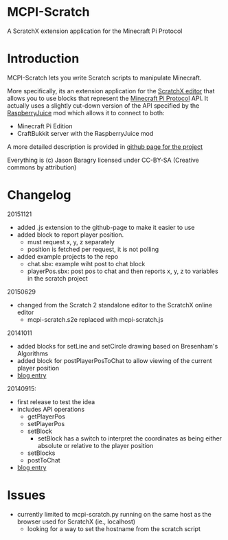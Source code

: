 MCPI-Scratch
================

A ScratchX extension application for the Minecraft Pi Protocol

# Introduction
MCPI-Scratch lets you write Scratch scripts to manipulate Minecraft. 

More specifically, its an extension application for the [ScratchX editor](http://scratchx.org/) that allows you to use blocks that represent the [Minecraft Pi Protocol](http://wiki.vg/Minecraft_Pi_Protocol) API. It actually uses a slightly cut-down version of the API specified by the [RaspberryJuice](http://dev.bukkit.org/bukkit-plugins/raspberryjuice/) mod which allows it to connect to both:
* Minecraft Pi Edition
* CraftBukkit server with the RaspberryJuice mod

A more detailed description is provided in [github page for the project](http://jbaragry.github.io/mcpi-scratch/)

Everything is (c) Jason Baragry licensed under CC-BY-SA (Creative commons by attribution)

# Changelog

20151121
* added .js extension to the github-page to make it easier to use
* added block to report player position.
	* must request x, y, z separately
	* position is fetched per request, it is not polling
* added example projects to the repo
	* chat.sbx: example wiht post to chat block
	* playerPos.sbx: post pos to chat and then reports x, y, z to variables in the scratch project

20150629
* changed from the Scratch 2 standalone editor to the ScratchX online editor
	* mcpi-scratch.s2e replaced with mcpi-scratch.js 

20141011
* added blocks for setLine and setCircle drawing based on Bresenham's Algorithms
* added block for postPlayerPosToChat to allow viewing of the current player position
* [blog entry](http://niphophila.blogspot.no/2014/10/mcpi-scratch-lines-and-circles.html)

20140915:
* first release to test the idea
* includes API operations
	* getPlayerPos
	* setPlayerPos
	* setBlock
		* setBlock has a switch to interpret the coordinates as being either absolute or relative to the player position
	* setBlocks
	* postToChat
* [blog entry](http://niphophila.blogspot.com/2014/09/mcpi-scratch-scratch-extension.html)

# Issues
* currently limited to mcpi-scratch.py running on the same host as the browser used for ScratchX (ie., localhost)
	* looking for a way to set the hostname from the scratch script


